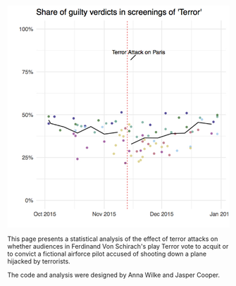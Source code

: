 ![Paris Attack 2015](https://github.com/jaspercooper/terror_von_schirach/blob/master/02_images/paris_weekly_average.jpg)

This page presents a statistical analysis of the effect of terror attacks on whether audiences in Ferdinand Von Schirach's play Terror vote to acquit or to convict a fictional airforce pilot accused of shooting down a plane hijacked by terrorists.

The code and analysis were designed by Anna Wilke and Jasper Cooper.
